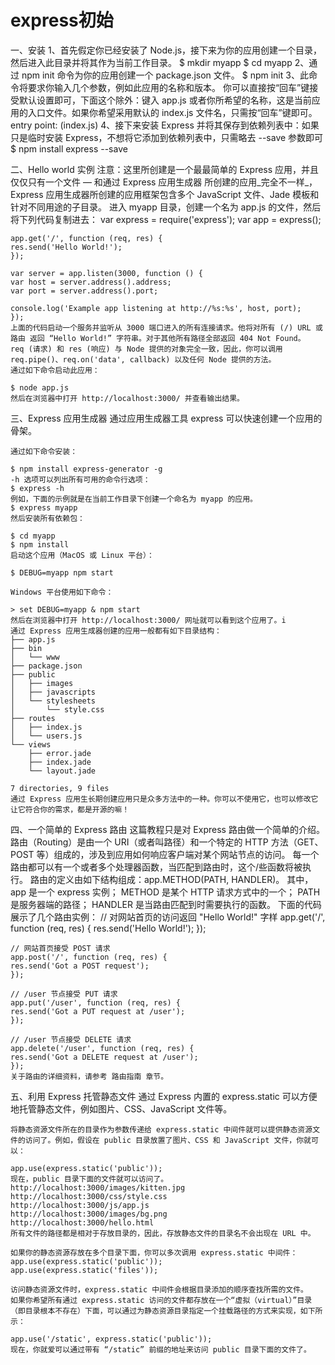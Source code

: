 # express初始
一、安装
    1、首先假定你已经安装了 Node.js，接下来为你的应用创建一个目录，然后进入此目录并将其作为当前工作目录。
    $ mkdir myapp
    $ cd myapp
    2、通过 npm init 命令为你的应用创建一个 package.json 文件。
    $ npm init
    3、此命令将要求你输入几个参数，例如此应用的名称和版本。 你可以直接按“回车”键接受默认设置即可，下面这个除外：键入 app.js 或者你所希望的名称，这是当前应用的入口文件。如果你希望采用默认的 index.js 文件名，只需按“回车”键即可。
    entry point: (index.js)
    4、接下来安装 Express 并将其保存到依赖列表中：如果只是临时安装 Express，不想将它添加到依赖列表中，只需略去 --save 参数即可
    $ npm install express --save

二、Hello world 实例
    注意：这里所创建是一个最最简单的 Express 应用，并且仅仅只有一个文件 — 和通过 Express 应用生成器 所创建的应用_完全不一样_，Express 应用生成器所创建的应用框架包含多个 JavaScript 文件、Jade 模板和针对不同用途的子目录。
    进入 myapp 目录，创建一个名为 app.js 的文件，然后将下列代码复制进去：
    var express = require('express');
    var app = express();

    app.get('/', function (req, res) {
    res.send('Hello World!');
    });

    var server = app.listen(3000, function () {
    var host = server.address().address;
    var port = server.address().port;

    console.log('Example app listening at http://%s:%s', host, port);
    });
    上面的代码启动一个服务并监听从 3000 端口进入的所有连接请求。他将对所有 (/) URL 或 路由 返回 “Hello World!” 字符串。对于其他所有路径全部返回 404 Not Found。
    req (请求) 和 res (响应) 与 Node 提供的对象完全一致，因此，你可以调用 req.pipe()、req.on('data', callback) 以及任何 Node 提供的方法。
    通过如下命令启动此应用：

    $ node app.js
    然后在浏览器中打开 http://localhost:3000/ 并查看输出结果。

三、Express 应用生成器
    通过应用生成器工具 express 可以快速创建一个应用的骨架。

    通过如下命令安装：
    
    $ npm install express-generator -g
    -h 选项可以列出所有可用的命令行选项：
    $ express -h
    例如，下面的示例就是在当前工作目录下创建一个命名为 myapp 的应用。
    $ express myapp
    然后安装所有依赖包：

    $ cd myapp 
    $ npm install
    启动这个应用（MacOS 或 Linux 平台）：

    $ DEBUG=myapp npm start

    Windows 平台使用如下命令：

    > set DEBUG=myapp & npm start
    然后在浏览器中打开 http://localhost:3000/ 网址就可以看到这个应用了。i
    通过 Express 应用生成器创建的应用一般都有如下目录结构：
    ├── app.js
    ├── bin
    │   └── www
    ├── package.json
    ├── public
    │   ├── images
    │   ├── javascripts
    │   └── stylesheets
    │       └── style.css
    ├── routes
    │   ├── index.js
    │   └── users.js
    └── views
        ├── error.jade
        ├── index.jade
        └── layout.jade

    7 directories, 9 files
    通过 Express 应用生长期创建应用只是众多方法中的一种。你可以不使用它，也可以修改它让它符合你的需求，都是开源的嘛！

四、一个简单的 Express 路由
    这篇教程只是对 Express 路由做一个简单的介绍。路由（Routing）是由一个 URI（或者叫路径）和一个特定的 HTTP 方法（GET、POST 等）组成的，涉及到应用如何响应客户端对某个网站节点的访问。
    每一个路由都可以有一个或者多个处理器函数，当匹配到路由时，这个/些函数将被执行。
    路由的定义由如下结构组成：app.METHOD(PATH, HANDLER)。
    其中，app 是一个 express 实例；
    METHOD 是某个 HTTP 请求方式中的一个；
    PATH 是服务器端的路径；
    HANDLER 是当路由匹配到时需要执行的函数。
    下面的代码展示了几个路由实例：
    // 对网站首页的访问返回 "Hello World!" 字样
    app.get('/', function (req, res) {
    res.send('Hello World!');
    });

    // 网站首页接受 POST 请求
    app.post('/', function (req, res) {
    res.send('Got a POST request');
    });

    // /user 节点接受 PUT 请求
    app.put('/user', function (req, res) {
    res.send('Got a PUT request at /user');
    });

    // /user 节点接受 DELETE 请求
    app.delete('/user', function (req, res) {
    res.send('Got a DELETE request at /user');
    });
    关于路由的详细资料，请参考 路由指南 章节。

五、利用 Express 托管静态文件
    通过 Express 内置的 express.static 可以方便地托管静态文件，例如图片、CSS、JavaScript 文件等。

    将静态资源文件所在的目录作为参数传递给 express.static 中间件就可以提供静态资源文件的访问了。例如，假设在 public 目录放置了图片、CSS 和 JavaScript 文件，你就可以：

    app.use(express.static('public'));
    现在，public 目录下面的文件就可以访问了。
    http://localhost:3000/images/kitten.jpg
    http://localhost:3000/css/style.css
    http://localhost:3000/js/app.js
    http://localhost:3000/images/bg.png
    http://localhost:3000/hello.html
    所有文件的路径都是相对于存放目录的，因此，存放静态文件的目录名不会出现在 URL 中。
    
    如果你的静态资源存放在多个目录下面，你可以多次调用 express.static 中间件：
    app.use(express.static('public'));
    app.use(express.static('files'));

    访问静态资源文件时，express.static 中间件会根据目录添加的顺序查找所需的文件。
    如果你希望所有通过 express.static 访问的文件都存放在一个“虚拟（virtual）”目录（即目录根本不存在）下面，可以通过为静态资源目录指定一个挂载路径的方式来实现，如下所示：

    app.use('/static', express.static('public'));
    现在，你就爱可以通过带有 “/static” 前缀的地址来访问 public 目录下面的文件了。